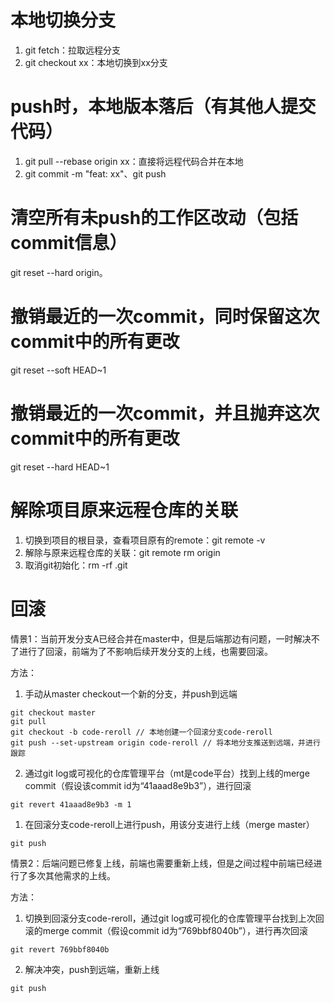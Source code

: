# 本地切换分支
1. git fetch：拉取远程分支
2. git checkout xx：本地切换到xx分支
# push时，本地版本落后（有其他人提交代码）
1. git pull --rebase origin xx：直接将远程代码合并在本地
2. git commit -m "feat: xx"、git push
# 清空所有未push的工作区改动（包括commit信息）
git reset --hard origin。
# 撤销最近的一次commit，同时保留这次commit中的所有更改
git reset --soft HEAD~1
# 撤销最近的一次commit，并且抛弃这次commit中的所有更改
git reset --hard HEAD~1
# 解除项目原来远程仓库的关联
1. 切换到项目的根目录，查看项目原有的remote：git remote -v
2. 解除与原来远程仓库的关联：git remote rm origin
3. 取消git初始化：rm -rf .git
# 回滚
情景1：当前开发分支A已经合并在master中，但是后端那边有问题，一时解决不了进行了回滚，前端为了不影响后续开发分支的上线，也需要回滚。

方法：
1. 手动从master checkout一个新的分支，并push到远端
```
git checkout master
git pull
git checkout -b code-reroll // 本地创建一个回滚分支code-reroll
git push --set-upstream origin code-reroll // 将本地分支推送到远端，并进行跟踪
```
2. 通过git log或可视化的仓库管理平台（mt是code平台）找到上线的merge commit（假设该commit id为“41aaad8e9b3”），进行回滚
```
git revert 41aaad8e9b3 -m 1
```
1. 在回滚分支code-reroll上进行push，用该分支进行上线（merge master）
```
git push
```

情景2：后端问题已修复上线，前端也需要重新上线，但是之间过程中前端已经进行了多次其他需求的上线。

方法：
1. 切换到回滚分支code-reroll，通过git log或可视化的仓库管理平台找到上次回滚的merge commit（假设commit id为“769bbf8040b”），进行再次回滚
```
git revert 769bbf8040b
```
2. 解决冲突，push到远端，重新上线
```
git push
```

